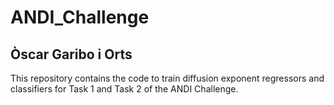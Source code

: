 # ANDI_Challenge

## Òscar Garibo i Orts

This repository contains the code to train diffusion exponent regressors and classifiers for Task 1 and Task 2 of the ANDI Challenge.

